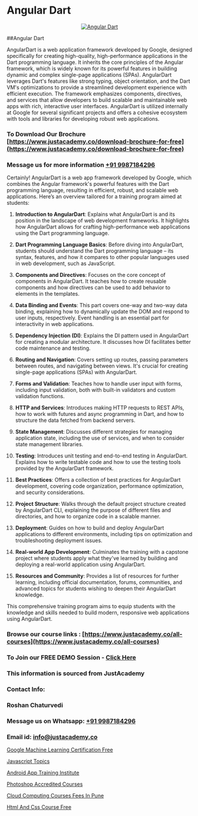 # Angular Dart

<p align="center">
  <a href="https://justacademy.co/course-detail/angular-training">
    <img src="https://justacademy.co/storage2/course_image/1676637041_course_image.webp" alt="Angular Dart">
  </a>
</p>
##Angular Dart

AngularDart is a web application framework developed by Google, designed specifically for creating high-quality, high-performance applications in the Dart programming language. It inherits the core principles of the Angular framework, which is widely known for its powerful features in building dynamic and complex single-page applications (SPAs). AngularDart leverages Dart's features like strong typing, object orientation, and the Dart VM's optimizations to provide a streamlined development experience with efficient execution. The framework emphasizes components, directives, and services that allow developers to build scalable and maintainable web apps with rich, interactive user interfaces. AngularDart is utilized internally at Google for several significant projects and offers a cohesive ecosystem with tools and libraries for developing robust web applications.
### To Download Our Brochure [https://www.justacademy.co/download-brochure-for-free](https://www.justacademy.co/download-brochure-for-free)
### Message us for more information [+91 9987184296](https://api.whatsapp.com/send?phone=919987184296)
Certainly! AngularDart is a web app framework developed by Google, which combines the Angular framework's powerful features with the Dart programming language, resulting in efficient, robust, and scalable web applications. Here’s an overview tailored for a training program aimed at students:

1) **Introduction to AngularDart**: Explains what AngularDart is and its position in the landscape of web development frameworks. It highlights how AngularDart allows for crafting high-performance web applications using the Dart programming language.

2) **Dart Programming Language Basics**: Before diving into AngularDart, students should understand the Dart programming language – its syntax, features, and how it compares to other popular languages used in web development, such as JavaScript.

3) **Components and Directives**: Focuses on the core concept of components in AngularDart. It teaches how to create reusable components and how directives can be used to add behavior to elements in the templates.

4) **Data Binding and Events**: This part covers one-way and two-way data binding, explaining how to dynamically update the DOM and respond to user inputs, respectively. Event handling is an essential part for interactivity in web applications.

5) **Dependency Injection (DI)**: Explains the DI pattern used in AngularDart for creating a modular architecture. It discusses how DI facilitates better code maintenance and testing.

6) **Routing and Navigation**: Covers setting up routes, passing parameters between routes, and navigating between views. It's crucial for creating single-page applications (SPAs) with AngularDart.

7) **Forms and Validation**: Teaches how to handle user input with forms, including input validation, both with built-in validators and custom validation functions.

8) **HTTP and Services**: Introduces making HTTP requests to REST APIs, how to work with futures and async programming in Dart, and how to structure the data fetched from backend servers.

9) **State Management**: Discusses different strategies for managing application state, including the use of services, and when to consider state management libraries.

10) **Testing**: Introduces unit testing and end-to-end testing in AngularDart. Explains how to write testable code and how to use the testing tools provided by the AngularDart framework.

11) **Best Practices**: Offers a collection of best practices for AngularDart development, covering code organization, performance optimization, and security considerations.

12) **Project Structure**: Walks through the default project structure created by AngularDart CLI, explaining the purpose of different files and directories, and how to organize code in a scalable manner.

13) **Deployment**: Guides on how to build and deploy AngularDart applications to different environments, including tips on optimization and troubleshooting deployment issues.

14) **Real-world App Development**: Culminates the training with a capstone project where students apply what they've learned by building and deploying a real-world application using AngularDart.

15) **Resources and Community**: Provides a list of resources for further learning, including official documentation, forums, communities, and advanced topics for students wishing to deepen their AngularDart knowledge.

This comprehensive training program aims to equip students with the knowledge and skills needed to build modern, responsive web applications using AngularDart.

### Browse our course links : [https://www.justacademy.co/all-courses](https://www.justacademy.co/all-courses) 
### To Join our FREE DEMO Session - [Click Here](https://www.justacademy.co/register-for-course-demo)


### This information is sourced from JustAcademy
### Contact Info:
### Roshan Chaturvedi
### Message us on Whatsapp: [+91 9987184296](https://api.whatsapp.com/send?phone=919987184296)
### Email id: [info@justacademy.co](mailto:info@justacademy.co)
                
[Google Machine Learning Certification Free](https://www.linkedin.com/pulse/google-machine-learning-certification-free-justacademy-houston-ldnkf?trackingId=ozdyUmrV%2ByGdf44UqDu3vQ%3D%3D&lipi=urn%3Ali%3Apage%3Ad_flagship3_company_admin%3B7JDWY034S6um4RLOpjnAgA%3D%3D)

[Javascript Topics](https://www.linkedin.com/pulse/javascript-topics-software-training-mountain-view-p5nle?trackingId=aH4bVsCRaCk15WIGCSCryw%3D%3D&lipi=urn%3Ali%3Apage%3Ad_flagship3_company_admin%3Buc3eZLF6QYysxJ31cjrhRA%3D%3D)

[Android App Training Institute](https://medium.com/@prempja40/android-app-training-institute-7e15a35d1fdc)

[Photoshop Accredited Courses](https://medium.com/@kumarishimmi99/photoshop-accredited-courses-4641321cb91d)

[Cloud Computing Courses Fees In Pune](https://justacademyin.github.io/justacademy/cloud-computing-courses-fees-in-pune)

[Html And Css Course Free](https://justacademyin.github.io/justacademy/html-and-css-course-free)


